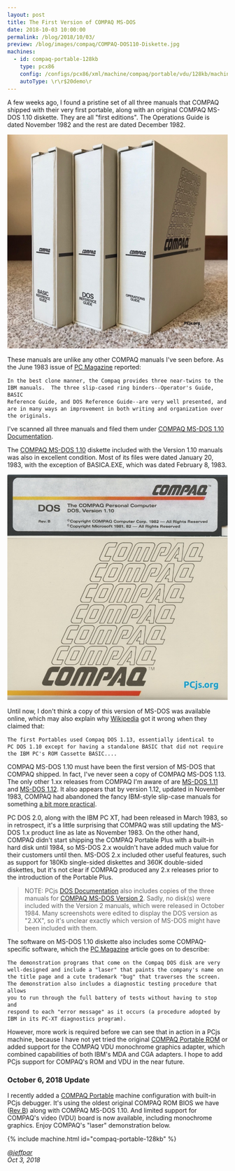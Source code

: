 ```yaml
---
layout: post
title: The First Version of COMPAQ MS-DOS
date: 2018-10-03 10:00:00
permalink: /blog/2018/10/03/
preview: /blog/images/compaq/COMPAQ-DOS110-Diskette.jpg
machines:
  - id: compaq-portable-128kb
    type: pcx86
    config: /configs/pcx86/xml/machine/compaq/portable/vdu/128kb/machine.xml
    autoType: \r\r$20demo\r
---
```


A few weeks ago, I found a pristine set of all three manuals that COMPAQ shipped with their very first portable,
along with an original COMPAQ MS-DOS 1.10 diskette.  They are all "first editions".  The Operations Guide is dated
November 1982 and the rest are dated December 1982. 

[![COMPAQ MS-DOS 1.10 Manuals](/blog/images/compaq/COMPAQ-DOS110-Manuals.jpg)](/pubs/pc/software/dos/compaq/1.10/)

These manuals are unlike any other COMPAQ manuals I've seen before.  As the June 1983 issue of
[PC Magazine](https://books.google.com/books?id=14Kfbrc6cbAC&lpg=PA188&dq=pc%20magazine%20Compaq%20DOS%201.10&pg=PA186#v=onepage&q&f=false)
reported:

    In the best clone manner, the Compaq provides three near-twins to the
    IBM manuals.  The three slip-cased ring binders--Operator's Guide, BASIC
    Reference Guide, and DOS Reference Guide--are very well presented, and
    are in many ways an improvement in both writing and organization over
    the originals.

I've scanned all three manuals and filed them under [COMPAQ MS-DOS 1.10 Documentation](/pubs/pc/software/dos/compaq/1.10/).

The [COMPAQ MS-DOS 1.10](/disks/pcx86/dos/compaq/1.10/) diskette included with the Version 1.10 manuals was
also in excellent condition.  Most of its files were dated January 20, 1983, with the exception of BASICA.EXE,
which was dated February 8, 1983.

[![COMPAQ MS-DOS 1.10 Diskette](/blog/images/compaq/COMPAQ-DOS110-Diskette.jpg)](/disks/pcx86/dos/compaq/1.10/)

Until now, I don't think a copy of this version of MS-DOS was available online, which may also explain why
[Wikipedia](https://en.wikipedia.org/wiki/Compaq_Portable) got it wrong when they claimed that:

    The first Portables used Compaq DOS 1.13, essentially identical to
    PC DOS 1.10 except for having a standalone BASIC that did not require
    the IBM PC's ROM Cassette BASIC....

COMPAQ MS-DOS 1.10 must have been the first version of MS-DOS that COMPAQ shipped.  In fact, I've never seen a copy
of COMPAQ MS-DOS 1.13.  The only other 1.xx releases from COMPAQ I'm aware of are [MS-DOS 1.11](/disks/pcx86/dos/compaq/1.11/)
and [MS-DOS 1.12](/disks/pcx86/dos/compaq/1.12/).  It also appears that by version 1.12, updated in November 1983, COMPAQ
had abandoned the fancy IBM-style slip-case manuals for something [a bit more practical](http://16bitos.com/112ms.htm).

PC DOS 2.0, along with the IBM PC XT, had been released in March 1983, so in retrospect, it's a little surprising
that COMPAQ was still updating the MS-DOS 1.x product line as late as November 1983.  On the other hand, COMPAQ didn't
start shipping the COMPAQ Portable Plus with a built-in hard disk until 1984, so MS-DOS 2.x wouldn't have added much
value for their customers until then.  MS-DOS 2.x included other useful features, such as support for 180Kb single-sided
diskettes and 360K double-sided diskettes, but it's not clear if COMPAQ produced any 2.x releases prior to the
introduction of the Portable Plus.

> NOTE: PCjs [DOS Documentation](/pubs/pc/software/dos/) also includes copies of the three manuals for
[COMPAQ MS-DOS Version 2](/pubs/pc/software/dos/compaq/2.xx).  Sadly, no disk(s) were included
with the Version 2 manuals, which were released in October 1984.  Many screenshots were edited to
display the DOS version as "2.XX", so it's unclear exactly which version of MS-DOS might have been included
with them.

The software on MS-DOS 1.10 diskette also includes some COMPAQ-specific software, which the
[PC Magazine](https://books.google.com/books?id=14Kfbrc6cbAC&lpg=PA188&dq=pc%20magazine%20Compaq%20DOS%201.10&pg=PA192#v=onepage&q&f=false)
article goes on to describe:

    The demonstration programs that come on the Compaq DOS disk are very
    well-designed and include a "laser" that paints the company's name on
    the title page and a cute trademark "bug" that traverses the screen.
    The demonstration also includes a diagnostic testing procedure that allows
    you to run through the full battery of tests without having to stop and
    respond to each "error message" as it occurs (a procedure adopted by
    IBM in its PC-XT diagnostics program).

However, more work is required before we can see that in action in a PCjs machine, because I have not yet tried
the original [COMPAQ Portable ROM](/devices/pcx86/rom/compaq/portable) or added support for the COMPAQ VDU monochrome
graphics adapter, which combined capabilities of both IBM's MDA and CGA adapters.  I hope to add PCjs support
for COMPAQ's ROM and VDU in the near future.

### October 6, 2018 Update

I recently added a [COMPAQ Portable](/devices/pcx86/machine/compaq/portable/vdu/128kb/debugger/) machine configuration
with built-in PCjs debugger.  It's using the oldest original COMPAQ ROM BIOS we have ([Rev B](/devices/pcx86/rom/compaq/portable/))
along with COMPAQ MS-DOS 1.10.  And limited support for COMPAQ's video (VDU) board is now available, including monochrome graphics.
Enjoy COMPAQ's "laser" demonstration below.

{% include machine.html id="compaq-portable-128kb" %}

*[@jeffpar](https://jeffpar.com)*  
*Oct 3, 2018*
